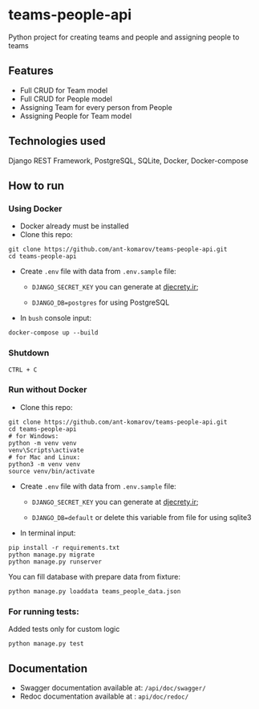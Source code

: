 # teams-people-api

Python project for creating teams and people and assigning people to teams

## Features

- Full CRUD for Team model
- Full CRUD for People model
- Assigning Team for every person from People
- Assigning People for Team model

## Technologies used

Django REST Framework, PostgreSQL, SQLite, Docker, Docker-compose

## How to run

### Using Docker

- Docker already must be installed
- Clone this repo:
```shell
git clone https://github.com/ant-komarov/teams-people-api.git
cd teams-people-api
```
- Create ```.env``` file with data from ```.env.sample``` file:
    
    - ```DJANGO_SECRET_KEY``` you can generate at [djecrety.ir](https://djecrety.ir/);

    - ```DJANGO_DB=postgres``` for using PostgreSQL 
- In ```bush``` console input:
```shell
docker-compose up --build
```

### Shutdown

```CTRL + C```

### Run without Docker

- Clone this repo:
```shell
git clone https://github.com/ant-komarov/teams-people-api.git
cd teams-people-api
# for Windows:
python -m venv venv
venv\Scripts\activate
# for Mac and Linux:
python3 -m venv venv
source venv/bin/activate
```
- Create ```.env``` file with data from ```.env.sample``` file:
    
    - ```DJANGO_SECRET_KEY``` you can generate at [djecrety.ir](https://djecrety.ir/);

    - ```DJANGO_DB=default``` or delete this variable from file for using sqlite3
- In terminal input:
```shell
pip install -r requirements.txt
python manage.py migrate
python manage.py runserver
```
You can fill database with prepare data from fixture:
```shell
python manage.py loaddata teams_people_data.json
```

### For running tests:

Added tests only for custom logic

```shell
python manage.py test
```

## Documentation

- Swagger documentation available at: ```/api/doc/swagger/```
- Redoc documentation available at : ```api/doc/redoc/```
